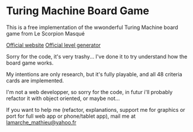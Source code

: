 # Turing Machine Board Game


This is a free implementation of the wwonderful Turing Machine board game from Le Scorpion Masqué

[Official website](https://www.scorpionmasque.com/en/turingmachine)
[Official level generator](https://turingmachine.info/)

Sorry for the code, it's very trashy...
I've done it to try understand how the board game works.

My intentions are only research, but it's fully playable, and all 48 criteria cards are implemented.

I'm not a web developper, so sorry for the code, in futur i'll probably refactor it with object oriented, or maybe not...

If you want to help me (refactor, explanations, support me for graphics or port for full web app or phone/tablet app), mail me at <lamarche_mathieu@yahoo.fr>